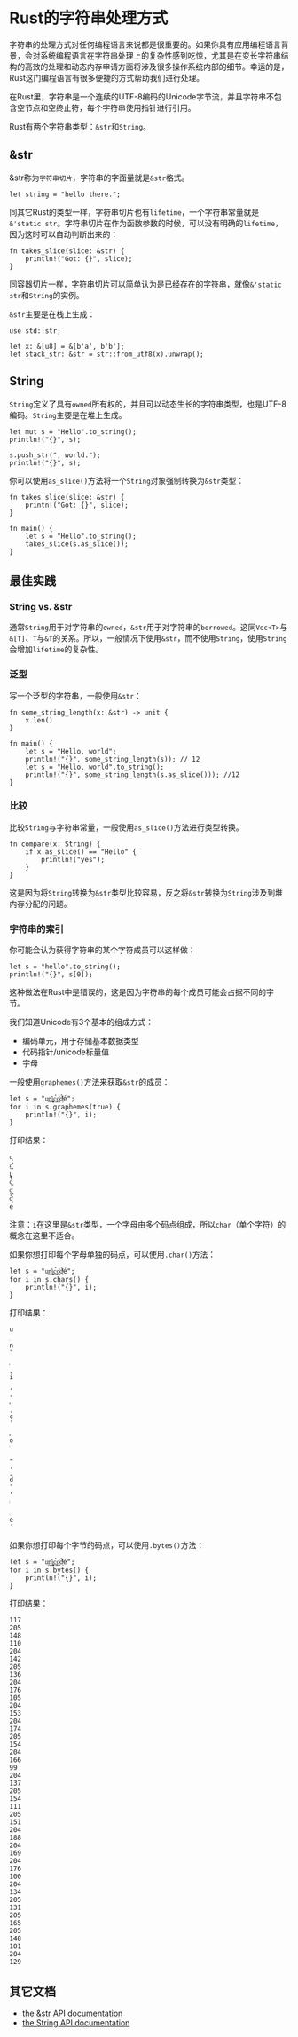 # Rust的字符串处理方式

字符串的处理方式对任何编程语言来说都是很重要的。如果你具有应用编程语言背景，会对系统编程语言在字符串处理上的复杂性感到吃惊，尤其是在变长字符串结构的高效的处理和动态内存申请方面将涉及很多操作系统内部的细节。幸运的是，Rust这门编程语言有很多便捷的方式帮助我们进行处理。

在Rust里，字符串是一个连续的UTF-8编码的Unicode字节流，并且字符串不包含空节点和空终止符，每个字符串使用指针进行引用。

Rust有两个字符串类型：`&str`和`String`。

## &str

&str称为`字符串切片`，字符串的字面量就是`&str`格式。

```
let string = "hello there.";
```

同其它Rust的类型一样，字符串切片也有`lifetime`，一个字符串常量就是`&'static str`。字符串切片在作为函数参数的时候，可以没有明确的`lifetime`，因为这时可以自动判断出来的：

```
fn takes_slice(slice: &str) {
    println!("Got: {}", slice);
}
```

同容器切片一样，字符串切片可以简单认为是已经存在的字符串，就像`&'static str`和`String`的实例。

`&str`主要是在栈上生成：

```
use std::str;

let x: &[u8] = &[b'a', b'b'];
let stack_str: &str = str::from_utf8(x).unwrap();
```

## String

`String`定义了具有`owned`所有权的，并且可以动态生长的字符串类型，也是UTF-8编码。`String`主要是在堆上生成。

```
let mut s = "Hello".to_string();
println!("{}", s);

s.push_str(", world.");
println!("{}", s);
```

你可以使用`as_slice()`方法将一个`String`对象强制转换为`&str`类型：

```
fn takes_slice(slice: &str) {
    printn!("Got: {}", slice);
}

fn main() {
    let s = "Hello".to_string();
    takes_slice(s.as_slice());
}
```

## 最佳实践

### String vs. &str

通常`String`用于对字符串的`owned`，`&str`用于对字符串的`borrowed`。这同`Vec<T>`与`&[T]`、`T`与`&T`的关系。所以，一般情况下使用`&str`，而不使用`String`，使用`String`会增加`lifetime`的复杂性。

### 泛型

写一个泛型的字符串，一般使用`&str`：

```
fn some_string_length(x: &str) -> unit {
    x.len()
}

fn main() {
    let s = "Hello, world";
    println!("{}", some_string_length(s)); // 12
    let s = "Hello, world".to_string();
    println!("{}", some_string_length(s.as_slice())); //12
}
```

### 比较

比较`String`与字符串常量，一般使用`as_slice()`方法进行类型转换。

```
fn compare(x: String) {
    if x.as_slice() == "Hello" {
        println!("yes");
    }
}
```

这是因为将`String`转换为`&str`类型比较容易，反之将`&str`转换为`String`涉及到堆内存分配的问题。

### 字符串的索引

你可能会认为获得字符串的某个字符成员可以这样做：

```
let s = "hello".to_string();
println!("{}", s[0]);
```

这种做法在Rust中是错误的，这是因为字符串的每个成员可能会占据不同的字节。

我们知道Unicode有3个基本的组成方式：

* 编码单元，用于存储基本数据类型
* 代码指针/unicode标量值
* 字母

一般使用`graphemes()`方法来获取`&str`的成员：

```
let s = "u͔n͈̰̎i̙̮͚̦c͚̉o̼̩̰͗d͔̆̓ͥé";
for i in s.graphemes(true) {
    println!("{}", i);
}
```

打印结果：
```
u͔
n͈̰̎
i̙̮͚̦
c͚̉
o̼̩̰͗
d͔̆̓ͥ
é
```

注意：`i`在这里是`&str`类型，一个字母由多个码点组成，所以`char`（单个字符）的概念在这里不适合。

如果你想打印每个字母单独的码点，可以使用`.char()`方法：

```
let s = "u͔n͈̰̎i̙̮͚̦c͚̉o̼̩̰͗d͔̆̓ͥé";
for i in s.chars() {
    println!("{}", i);
}
```

打印结果：

```
u
͔
n
̎
͈
̰
i
̙
̮
͚
̦
c
̉
͚
o
͗
̼
̩
̰
d
̆
̓
ͥ
͔
e
́
```

如果你想打印每个字节的码点，可以使用`.bytes()`方法：

```
let s = "u͔n͈̰̎i̙̮͚̦c͚̉o̼̩̰͗d͔̆̓ͥé";
for i in s.bytes() {
    println!("{}", i);
}
```

打印结果：

```
117
205
148
110
204
142
205
136
204
176
105
204
153
204
174
205
154
204
166
99
204
137
205
154
111
205
151
204
188
204
169
204
176
100
204
134
205
131
205
165
205
148
101
204
129
```

## 其它文档

* [the &str API documentation](http://doc.rust-lang.org/std/str/index.html)
* [the String API documentation](http://doc.rust-lang.org/std/string/index.html)

